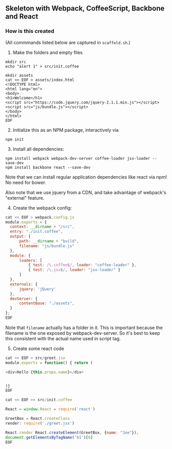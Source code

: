 Skeleton with Webpack, CoffeeScript, Backbone and React
--------------------------------------------------------

### How is this created

(All commmands listed below are captured in `scaffold.sh`.)

1. Make the folders and empty files

  ```
mkdir src
echo "alert 1" > src/init.coffee

mkdir assets
cat << EOF > assets/index.html
<!DOCTYPE html>
<html lang="en">
<body>
<h1>Welcome</h1>
<script src="https://code.jquery.com/jquery-2.1.1.min.js"></script>
<script src="js/bundle.js"></script>
</body>
</html>
EOF
```

2. Initialize this as an NPM package, interactively via

  ```
npm init
```

3. Install all dependencies:

  ```
npm install webpack webpack-dev-server coffee-loader jsx-loader --save-dev
npm install backbone react --save-dev
```

  Note that we can install regular application dependencies like react via npm!
No need for bower.

  Also note that we use jquery from a CDN, and take advantage of webpack's
"external" feature.

4. Create the webpack config:

  ```javascript
cat << EOF > webpack.config.js
module.exports = {
    context: __dirname + "/src",
    entry: "./init.coffee",
    output: {
        path: __dirname + "build",
        filename: "js/bundle.js"
    },
    module: {
        loaders: [
            { test: /\.coffee$/, loader: "coffee-loader" },
            { test: /\.jsx$/, loader: "jsx-loader" }
        ]
    },
    externals: {
        jquery: 'jQuery'
    },
    devServer: {
        contentBase: "./assets",
    }
};
EOF
```

  Note that `filename` actually has a folder in it. This is important because
the filename is the one exposed by webpack-dev-server. So it's best to keep
this consistent with the actual name used in script tag.

5. Create some react code

  ```javascript
cat << EOF > src/greet.jsx
module.exports = function() { return (

<div>Hello {this.props.name}</div>


)}
EOF

cat << EOF >> src/init.coffee

React = window.React = require('react')

GreetBox = React.createClass
  render: require('./greet.jsx')

React.render React.createElement(GreetBox, {name: "Joe"}),
  document.getElementsByTagName('h1')[0]
EOF
```
